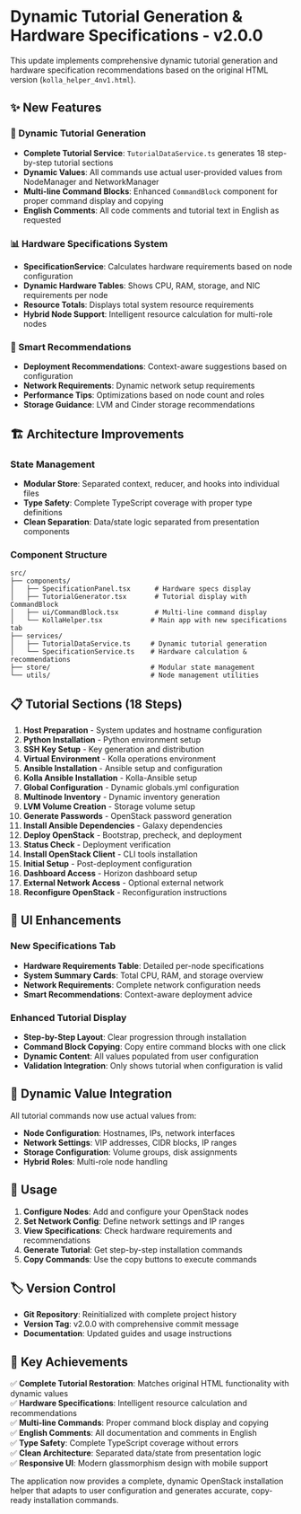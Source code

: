 # Dynamic Tutorial Generation & Hardware Specifications - v2.0.0

This update implements comprehensive dynamic tutorial generation and hardware specification recommendations based on the original HTML version (`kolla_helper_4nv1.html`).

## ✨ New Features

### 🎯 Dynamic Tutorial Generation

-   **Complete Tutorial Service**: `TutorialDataService.ts` generates 18 step-by-step tutorial sections
-   **Dynamic Values**: All commands use actual user-provided values from NodeManager and NetworkManager
-   **Multi-line Command Blocks**: Enhanced `CommandBlock` component for proper command display and copying
-   **English Comments**: All code comments and tutorial text in English as requested

### 📊 Hardware Specifications System

-   **SpecificationService**: Calculates hardware requirements based on node configuration
-   **Dynamic Hardware Tables**: Shows CPU, RAM, storage, and NIC requirements per node
-   **Resource Totals**: Displays total system resource requirements
-   **Hybrid Node Support**: Intelligent resource calculation for multi-role nodes

### 🔧 Smart Recommendations

-   **Deployment Recommendations**: Context-aware suggestions based on configuration
-   **Network Requirements**: Dynamic network setup requirements
-   **Performance Tips**: Optimizations based on node count and roles
-   **Storage Guidance**: LVM and Cinder storage recommendations

## 🏗️ Architecture Improvements

### State Management

-   **Modular Store**: Separated context, reducer, and hooks into individual files
-   **Type Safety**: Complete TypeScript coverage with proper type definitions
-   **Clean Separation**: Data/state logic separated from presentation components

### Component Structure

```
src/
├── components/
│   ├── SpecificationPanel.tsx      # Hardware specs display
│   ├── TutorialGenerator.tsx       # Tutorial display with CommandBlock
│   ├── ui/CommandBlock.tsx         # Multi-line command display
│   └── KollaHelper.tsx            # Main app with new specifications tab
├── services/
│   ├── TutorialDataService.ts     # Dynamic tutorial generation
│   └── SpecificationService.ts    # Hardware calculation & recommendations
├── store/                         # Modular state management
└── utils/                         # Node management utilities
```

## 📋 Tutorial Sections (18 Steps)

1. **Host Preparation** - System updates and hostname configuration
2. **Python Installation** - Python environment setup
3. **SSH Key Setup** - Key generation and distribution
4. **Virtual Environment** - Kolla operations environment
5. **Ansible Installation** - Ansible setup and configuration
6. **Kolla Ansible Installation** - Kolla-Ansible setup
7. **Global Configuration** - Dynamic globals.yml configuration
8. **Multinode Inventory** - Dynamic inventory generation
9. **LVM Volume Creation** - Storage volume setup
10. **Generate Passwords** - OpenStack password generation
11. **Install Ansible Dependencies** - Galaxy dependencies
12. **Deploy OpenStack** - Bootstrap, precheck, and deployment
13. **Status Check** - Deployment verification
14. **Install OpenStack Client** - CLI tools installation
15. **Initial Setup** - Post-deployment configuration
16. **Dashboard Access** - Horizon dashboard setup
17. **External Network Access** - Optional external network
18. **Reconfigure OpenStack** - Reconfiguration instructions

## 🎨 UI Enhancements

### New Specifications Tab

-   **Hardware Requirements Table**: Detailed per-node specifications
-   **System Summary Cards**: Total CPU, RAM, and storage overview
-   **Network Requirements**: Complete network configuration needs
-   **Smart Recommendations**: Context-aware deployment advice

### Enhanced Tutorial Display

-   **Step-by-Step Layout**: Clear progression through installation
-   **Command Block Copying**: Copy entire command blocks with one click
-   **Dynamic Content**: All values populated from user configuration
-   **Validation Integration**: Only shows tutorial when configuration is valid

## 🔄 Dynamic Value Integration

All tutorial commands now use actual values from:

-   **Node Configuration**: Hostnames, IPs, network interfaces
-   **Network Settings**: VIP addresses, CIDR blocks, IP ranges
-   **Storage Configuration**: Volume groups, disk assignments
-   **Hybrid Roles**: Multi-role node handling

## 🚀 Usage

1. **Configure Nodes**: Add and configure your OpenStack nodes
2. **Set Network Config**: Define network settings and IP ranges
3. **View Specifications**: Check hardware requirements and recommendations
4. **Generate Tutorial**: Get step-by-step installation commands
5. **Copy Commands**: Use the copy buttons to execute commands

## 🏷️ Version Control

-   **Git Repository**: Reinitialized with complete project history
-   **Version Tag**: v2.0.0 with comprehensive commit message
-   **Documentation**: Updated guides and usage instructions

## 🎯 Key Achievements

✅ **Complete Tutorial Restoration**: Matches original HTML functionality with dynamic values  
✅ **Hardware Specifications**: Intelligent resource calculation and recommendations  
✅ **Multi-line Commands**: Proper command block display and copying  
✅ **English Comments**: All documentation and comments in English  
✅ **Type Safety**: Complete TypeScript coverage without errors  
✅ **Clean Architecture**: Separated data/state from presentation logic  
✅ **Responsive UI**: Modern glassmorphism design with mobile support

The application now provides a complete, dynamic OpenStack installation helper that adapts to user configuration and generates accurate, copy-ready installation commands.
